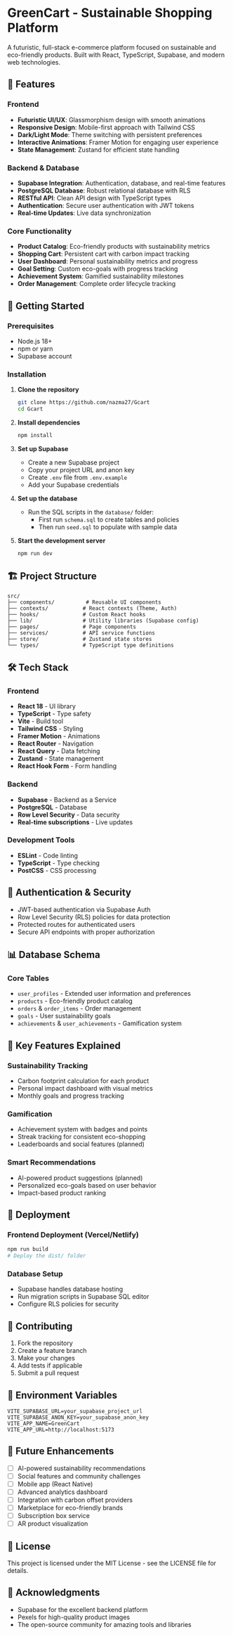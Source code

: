 # GreenCart - Sustainable Shopping Platform

A futuristic, full-stack e-commerce platform focused on sustainable and eco-friendly products. Built with React, TypeScript, Supabase, and modern web technologies.

## 🌟 Features

### Frontend
- **Futuristic UI/UX**: Glassmorphism design with smooth animations
- **Responsive Design**: Mobile-first approach with Tailwind CSS
- **Dark/Light Mode**: Theme switching with persistent preferences
- **Interactive Animations**: Framer Motion for engaging user experience
- **State Management**: Zustand for efficient state handling

### Backend & Database
- **Supabase Integration**: Authentication, database, and real-time features
- **PostgreSQL Database**: Robust relational database with RLS
- **RESTful API**: Clean API design with TypeScript types
- **Authentication**: Secure user authentication with JWT tokens
- **Real-time Updates**: Live data synchronization

### Core Functionality
- **Product Catalog**: Eco-friendly products with sustainability metrics
- **Shopping Cart**: Persistent cart with carbon impact tracking
- **User Dashboard**: Personal sustainability metrics and progress
- **Goal Setting**: Custom eco-goals with progress tracking
- **Achievement System**: Gamified sustainability milestones
- **Order Management**: Complete order lifecycle tracking

## 🚀 Getting Started

### Prerequisites
- Node.js 18+ 
- npm or yarn
- Supabase account

### Installation

1. **Clone the repository**
   ```bash
   git clone https://github.com/nazma27/Gcart
   cd Gcart
   ```

2. **Install dependencies**
   ```bash
   npm install
   ```

3. **Set up Supabase**
   - Create a new Supabase project
   - Copy your project URL and anon key
   - Create `.env` file from `.env.example`
   - Add your Supabase credentials

4. **Set up the database**
   - Run the SQL scripts in the `database/` folder:
     - First run `schema.sql` to create tables and policies
     - Then run `seed.sql` to populate with sample data

5. **Start the development server**
   ```bash
   npm run dev
   ```

## 🏗️ Project Structure

```
src/
├── components/          # Reusable UI components
├── contexts/           # React contexts (Theme, Auth)
├── hooks/              # Custom React hooks
├── lib/                # Utility libraries (Supabase config)
├── pages/              # Page components
├── services/           # API service functions
├── store/              # Zustand state stores
└── types/              # TypeScript type definitions
```

## 🛠️ Tech Stack

### Frontend
- **React 18** - UI library
- **TypeScript** - Type safety
- **Vite** - Build tool
- **Tailwind CSS** - Styling
- **Framer Motion** - Animations
- **React Router** - Navigation
- **React Query** - Data fetching
- **Zustand** - State management
- **React Hook Form** - Form handling

### Backend
- **Supabase** - Backend as a Service
- **PostgreSQL** - Database
- **Row Level Security** - Data security
- **Real-time subscriptions** - Live updates

### Development Tools
- **ESLint** - Code linting
- **TypeScript** - Type checking
- **PostCSS** - CSS processing

## 🔐 Authentication & Security

- JWT-based authentication via Supabase Auth
- Row Level Security (RLS) policies for data protection
- Protected routes for authenticated users
- Secure API endpoints with proper authorization

## 📊 Database Schema

### Core Tables
- `user_profiles` - Extended user information and preferences
- `products` - Eco-friendly product catalog
- `orders` & `order_items` - Order management
- `goals` - User sustainability goals
- `achievements` & `user_achievements` - Gamification system

## 🎯 Key Features Explained

### Sustainability Tracking
- Carbon footprint calculation for each product
- Personal impact dashboard with visual metrics
- Monthly goals and progress tracking

### Gamification
- Achievement system with badges and points
- Streak tracking for consistent eco-shopping
- Leaderboards and social features (planned)

### Smart Recommendations
- AI-powered product suggestions (planned)
- Personalized eco-goals based on user behavior
- Impact-based product ranking

## 🚀 Deployment

### Frontend Deployment (Vercel/Netlify)
```bash
npm run build
# Deploy the dist/ folder
```

### Database Setup
- Supabase handles database hosting
- Run migration scripts in Supabase SQL editor
- Configure RLS policies for security

## 🤝 Contributing

1. Fork the repository
2. Create a feature branch
3. Make your changes
4. Add tests if applicable
5. Submit a pull request

## 📝 Environment Variables

```env
VITE_SUPABASE_URL=your_supabase_project_url
VITE_SUPABASE_ANON_KEY=your_supabase_anon_key
VITE_APP_NAME=GreenCart
VITE_APP_URL=http://localhost:5173
```

## 🔮 Future Enhancements

- [ ] AI-powered sustainability recommendations
- [ ] Social features and community challenges
- [ ] Mobile app (React Native)
- [ ] Advanced analytics dashboard
- [ ] Integration with carbon offset providers
- [ ] Marketplace for eco-friendly brands
- [ ] Subscription box service
- [ ] AR product visualization

## 📄 License

This project is licensed under the MIT License - see the LICENSE file for details.

## 🙏 Acknowledgments

- Supabase for the excellent backend platform
- Pexels for high-quality product images
- The open-source community for amazing tools and libraries
